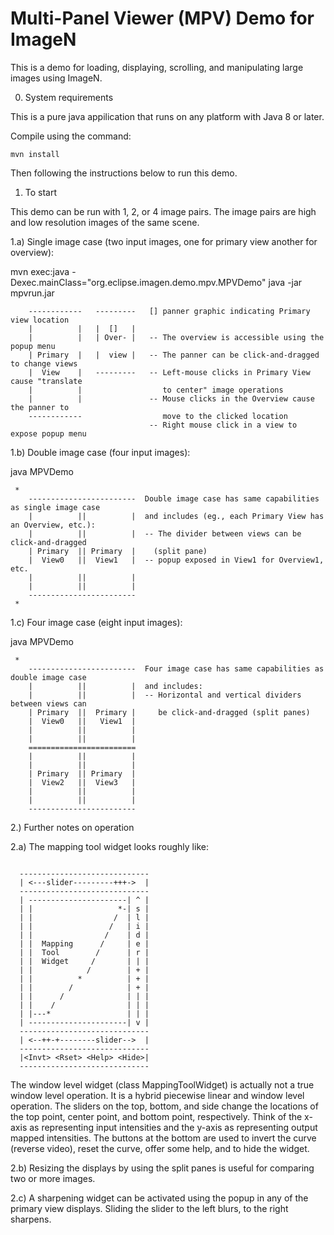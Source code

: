 # Multi-Panel Viewer (MPV) Demo for ImageN

This is a demo for loading, displaying, scrolling, and manipulating large
images using ImageN.

0) System requirements

This is a pure java appilication that runs on any platform with Java 8 or later.

Compile using the command:

    mvn install

Then following the instructions below to run this demo.

1) To start

This demo can be run with 1, 2, or 4 image pairs.  The image pairs are high and low 
resolution images of the same scene.

1.a) Single image case (two input images, one for primary view another for overview):

   mvn exec:java -Dexec.mainClass="org.eclipse.imagen.demo.mpv.MPVDemo" <PrimaryImage> <OverviewImage>
   java -jar mpvrun.jar <PrimaryImage> <OverviewImage>

```
    ------------   ---------   [] panner graphic indicating Primary view location
    |          |   |  []   |
    |          |   | Over- |   -- The overview is accessible using the popup menu
    | Primary  |   |  view |   -- The panner can be click-and-dragged to change views
    |  View    |   ---------   -- Left-mouse clicks in Primary View cause "translate
    |          |                  to center" image operations
    |          |               -- Mouse clicks in the Overview cause the panner to
    ------------                  move to the clicked location
                               -- Right mouse click in a view to expose popup menu
```

1.b) Double image case (four input images):

 java MPVDemo <PrimaryImage0> <OverviewImage0> <PrimaryImage1> <OverviewImage1>

```
 * 
    ------------------------  Double image case has same capabilities as single image case
    |          ||          |  and includes (eg., each Primary View has an Overview, etc.):
    |          ||          |  -- The divider between views can be click-and-dragged
    | Primary  || Primary  |    (split pane)
    |  View0   ||  View1   |  -- popup exposed in View1 for Overview1, etc.
    |          ||          |
    |          ||          |
    ------------------------
 * 
```

1.c) Four image case (eight input images):

 java MPVDemo <PrimaryImage0> <OverviewImage0> <PrimaryImage1> <OverviewImage1> \
              <PrimaryImage2> <OverviewImage2> <PrimaryImage3> <OverviewImage3>

```
 * 
    ------------------------  Four image case has same capabilities as double image case
    |          ||          |  and includes:
    |          ||          |  -- Horizontal and vertical dividers between views can
    | Primary  ||  Primary |     be click-and-dragged (split panes)
    |  View0   ||   View1  |
    |          ||          |
    |          ||          |
    ========================
    |          ||          |
    |          ||          |
    | Primary  || Primary  |
    |  View2   ||  View3   |
    |          ||          |
    |          ||          |
    ------------------------
```

2.) Further notes on operation

2.a) The mapping tool widget looks roughly like:

```

  -----------------------------
  | <---slider---------+++->  |
  -----------------------------
  | ----------------------| ^ |
  | |                   *-| s |
  | |                  /  | l |
  | |                 /   | i |
  | |                /    | d |
  | |  Mapping      /     | e |
  | |  Tool        /      | r |
  | |  Widget     /       | | |
  | |            /        | + |
  | |          *          | + |
  | |        /            | + |
  | |      /              | | |
  | |    /                | | |
  | |---*                 | | |
  | ----------------------| v |
  -----------------------------
  | <--++-+--------slider-->  |
  -----------------------------
  |<Invt> <Rset> <Help> <Hide>|
  -----------------------------

```

The window level widget (class MappingToolWidget) is actually not a true window level operation.
It is a hybrid piecewise linear and window level operation.  The sliders on the top, bottom, and
side change the locations of the top point, center point, and bottom point, respectively.  Think
of the x-axis as representing input intensities and the y-axis as representing output mapped
intensities.  The buttons at the bottom are used to invert the curve (reverse video), reset the
curve, offer some help, and to hide the widget.

2.b) Resizing the displays by using the split panes is useful for comparing
two or more images.

2.c) A sharpening widget can be activated using the popup in any of the 
primary view displays.  Sliding the slider to the left blurs, to the right
sharpens.
